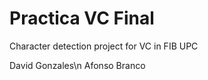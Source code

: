 # Practica VC Final
 Character detection project for VC in FIB UPC

 David Gonzales\n
 Afonso Branco
